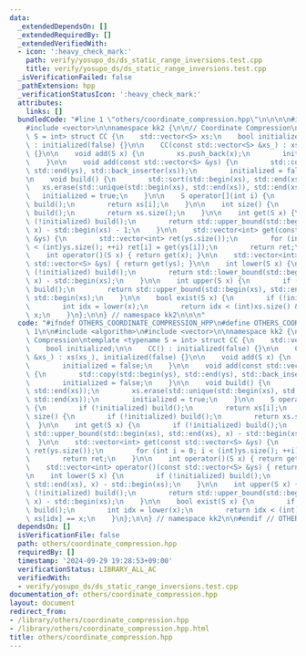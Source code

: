 ```yaml
---
data:
  _extendedDependsOn: []
  _extendedRequiredBy: []
  _extendedVerifiedWith:
  - icon: ':heavy_check_mark:'
    path: verify/yosupo_ds/ds_static_range_inversions.test.cpp
    title: verify/yosupo_ds/ds_static_range_inversions.test.cpp
  _isVerificationFailed: false
  _pathExtension: hpp
  _verificationStatusIcon: ':heavy_check_mark:'
  attributes:
    links: []
  bundledCode: "#line 1 \"others/coordinate_compression.hpp\"\n\n\n\n#include <algorithm>\n\
    #include <vector>\n\nnamespace kk2 {\n\n// Coordinate Compression\ntemplate <typename\
    \ S = int> struct CC {\n    std::vector<S> xs;\n    bool initialized;\n\n    CC()\
    \ : initialized(false) {}\n\n    CC(const std::vector<S> &xs_) : xs(xs_), initialized(false)\
    \ {}\n\n    void add(S x) {\n        xs.push_back(x);\n        initialized = false;\n\
    \    }\n\n    void add(const std::vector<S> &ys) {\n        std::copy(std::begin(ys),\
    \ std::end(ys), std::back_inserter(xs));\n        initialized = false;\n    }\n\
    \n    void build() {\n        std::sort(std::begin(xs), std::end(xs));\n     \
    \   xs.erase(std::unique(std::begin(xs), std::end(xs)), std::end(xs));\n     \
    \   initialized = true;\n    }\n\n    S operator[](int i) {\n        if (!initialized)\
    \ build();\n        return xs[i];\n    }\n\n    int size() {\n        if (!initialized)\
    \ build();\n        return xs.size();\n    }\n\n    int get(S x) {\n        if\
    \ (!initialized) build();\n        return std::upper_bound(std::begin(xs), std::end(xs),\
    \ x) - std::begin(xs) - 1;\n    }\n\n    std::vector<int> get(const std::vector<S>\
    \ &ys) {\n        std::vector<int> ret(ys.size());\n        for (int i = 0; i\
    \ < (int)ys.size(); ++i) ret[i] = get(ys[i]);\n        return ret;\n    }\n\n\
    \    int operator()(S x) { return get(x); }\n\n    std::vector<int> operator()(const\
    \ std::vector<S> &ys) { return get(ys); }\n\n    int lower(S x) {\n        if\
    \ (!initialized) build();\n        return std::lower_bound(std::begin(xs), std::end(xs),\
    \ x) - std::begin(xs);\n    }\n\n    int upper(S x) {\n        if (!initialized)\
    \ build();\n        return std::upper_bound(std::begin(xs), std::end(xs), x) -\
    \ std::begin(xs);\n    }\n\n    bool exist(S x) {\n        if (!initialized) build();\n\
    \        int idx = lower(x);\n        return idx < (int)xs.size() && xs[idx] ==\
    \ x;\n    }\n};\n\n} // namespace kk2\n\n\n"
  code: "#ifndef OTHERS_COORDINATE_COMPRESSION_HPP\n#define OTHERS_COORDINATE_COMPRESSION_HPP\
    \ 1\n\n#include <algorithm>\n#include <vector>\n\nnamespace kk2 {\n\n// Coordinate\
    \ Compression\ntemplate <typename S = int> struct CC {\n    std::vector<S> xs;\n\
    \    bool initialized;\n\n    CC() : initialized(false) {}\n\n    CC(const std::vector<S>\
    \ &xs_) : xs(xs_), initialized(false) {}\n\n    void add(S x) {\n        xs.push_back(x);\n\
    \        initialized = false;\n    }\n\n    void add(const std::vector<S> &ys)\
    \ {\n        std::copy(std::begin(ys), std::end(ys), std::back_inserter(xs));\n\
    \        initialized = false;\n    }\n\n    void build() {\n        std::sort(std::begin(xs),\
    \ std::end(xs));\n        xs.erase(std::unique(std::begin(xs), std::end(xs)),\
    \ std::end(xs));\n        initialized = true;\n    }\n\n    S operator[](int i)\
    \ {\n        if (!initialized) build();\n        return xs[i];\n    }\n\n    int\
    \ size() {\n        if (!initialized) build();\n        return xs.size();\n  \
    \  }\n\n    int get(S x) {\n        if (!initialized) build();\n        return\
    \ std::upper_bound(std::begin(xs), std::end(xs), x) - std::begin(xs) - 1;\n  \
    \  }\n\n    std::vector<int> get(const std::vector<S> &ys) {\n        std::vector<int>\
    \ ret(ys.size());\n        for (int i = 0; i < (int)ys.size(); ++i) ret[i] = get(ys[i]);\n\
    \        return ret;\n    }\n\n    int operator()(S x) { return get(x); }\n\n\
    \    std::vector<int> operator()(const std::vector<S> &ys) { return get(ys); }\n\
    \n    int lower(S x) {\n        if (!initialized) build();\n        return std::lower_bound(std::begin(xs),\
    \ std::end(xs), x) - std::begin(xs);\n    }\n\n    int upper(S x) {\n        if\
    \ (!initialized) build();\n        return std::upper_bound(std::begin(xs), std::end(xs),\
    \ x) - std::begin(xs);\n    }\n\n    bool exist(S x) {\n        if (!initialized)\
    \ build();\n        int idx = lower(x);\n        return idx < (int)xs.size() &&\
    \ xs[idx] == x;\n    }\n};\n\n} // namespace kk2\n\n#endif // OTHERS_COORDINATE_COMPRESSION_HPP\n"
  dependsOn: []
  isVerificationFile: false
  path: others/coordinate_compression.hpp
  requiredBy: []
  timestamp: '2024-09-29 19:28:53+09:00'
  verificationStatus: LIBRARY_ALL_AC
  verifiedWith:
  - verify/yosupo_ds/ds_static_range_inversions.test.cpp
documentation_of: others/coordinate_compression.hpp
layout: document
redirect_from:
- /library/others/coordinate_compression.hpp
- /library/others/coordinate_compression.hpp.html
title: others/coordinate_compression.hpp
---
```

